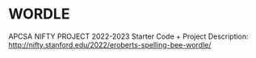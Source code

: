 # WORDLE
APCSA NIFTY PROJECT 2022-2023
Starter Code + Project Description: http://nifty.stanford.edu/2022/eroberts-spelling-bee-wordle/

